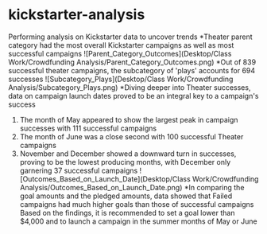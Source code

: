 # kickstarter-analysis
Performing analysis on Kickstarter data to uncover trends 
*Theater parent category had the most overall Kickstarter campaigns as well as most successful campaigns
![Parent_Category_Outcomes](Desktop/Class Work/Crowdfunding Analysis/Parent_Category_Outcomes.png)
*Out of 839 successful theater campaigns, the subcategory of 'plays' accounts for 694 successes
![Subcategory_Plays](Desktop/Class Work/Crowdfunding Analysis/Subcategory_Plays.png)
*Diving deeper into Theater successes, data on campaign launch dates proved to be an integral key to a campaign's success
1. The month of May appeared to show the largest peak in campaign successes with 111 successful campaigns
1. The month of June was a close second with 100 successful Theater campaigns
1. November and December showed a downward turn in successes, proving to be the lowest producing months, with December only garnering 37 successful campaigns
![Outcomes_Based_on_Launch_Date](Desktop/Class Work/Crowdfunding Analysis/Outcomes_Based_on_Launch_Date.png)
*In comparing the goal amounts and the pledged amounts, data showed that Failed campaigns had much higher goals than those of successful campaigns
Based on the findings, it is recommended to set a goal lower than $4,000 and to launch a campaign in the summer months of May or June
